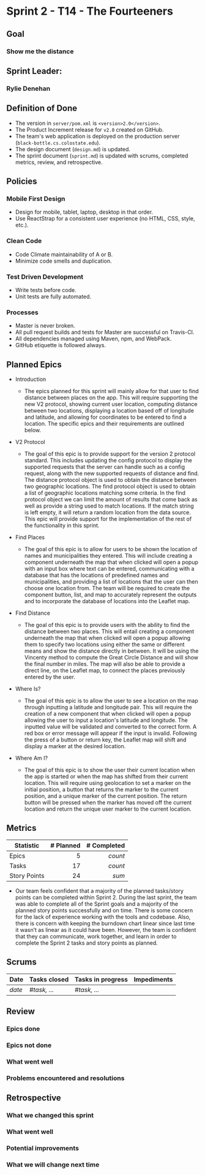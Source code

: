 # Sprint 2 - T14 - The Fourteeners

## Goal
### Show me the distance

## Sprint Leader: 
### Rylie Denehan

## Definition of Done

* The version in `server/pom.xml` is `<version>2.0</version>`.
* The Product Increment release for `v2.0` created on GitHub.
* The team's web application is deployed on the production server (`black-bottle.cs.colostate.edu`).
* The design document (`design.md`) is updated.
* The sprint document (`sprint.md`) is updated with scrums, completed metrics, review, and retrospective.

## Policies

### Mobile First Design
* Design for mobile, tablet, laptop, desktop in that order.
* Use ReactStrap for a consistent user experience (no HTML, CSS, style, etc.).

### Clean Code
* Code Climate maintainability of A or B.
* Minimize code smells and duplication.

### Test Driven Development
* Write tests before code.
* Unit tests are fully automated.

### Processes
* Master is never broken. 
* All pull request builds and tests for Master are successful on Travis-CI.
* All dependencies managed using Maven, npm, and WebPack.
* GitHub etiquette is followed always.


## Planned Epics

* Introduction
  * The epics planned for this sprint will mainly allow for that user to find distance between places on the app. This will require supporting the new V2 protocol, showing current user location, computing distance between two locations, displaying a location based off of longitude and latitude, and allowing for coordinates to be entered to find a location. The specific epics and their requirements are outlined below.

* V2 Protocol
  * The goal of this epic is to provide support for the version 2 protocol standard. This includes updating the config protocol to display the supported requests that the server can handle such as a config request, along with the new supported requests of distance and find. The distance protocol object is used to obtain the distance between two geographic locations. The find protocol object is used to obtain a list of geographic locations matching some criteria. In the find protocol object we can limit the amount of results that come back as well as provide a string used to match locations. If the match string is left empty, it will return a random location from the data source. This epic will provide support for the implementation of the rest of the functionality in this sprint. 

* Find Places
  * The goal of this epic is to allow for users to be shown the location of names and municipalities they entered. This will include creating a component underneath the map that when clicked will open a popup with an input box where text can be entered, communicating with a database that has the locations of predefined names and municipalities, and providing a list of locations that the user can then choose one location from. The team will be required to create the component button, list, and map to accurately represent the outputs and to incorporate the database of locations into the Leaflet map.

* Find Distance
  * The goal of this epic is to provide users with the ability to find the distance between two places. This will entail creating a component underneath the map that when clicked will open a popup allowing them to specify two locations using either the same or different means and show the distance directly in between. It will be using the Vincenty method to compute the Great Circle Distance and will show the final number in miles. The map will also be able to provide a direct line, on the Leaflet map, to connect the places previously entered by the user.

* Where Is?
  * The goal of this epic is to allow the user to see a location on the map through inputting a latitude and longitude pair. This will require the creation of a new component that when clicked will open a popup allowing the user to input a location's latitude and longitude. The inputted value will be validated and converted to the correct form. A red box or error message will appear if the input is invalid. Following the press of a button or return key, the Leaflet map will shift and display a marker at the desired location.

* Where Am I?
  * The goal of this epic is to show the user their current location when the app is started or when the map has shifted from their current location. This will require using geolocation to set a marker on the initial position, a button that returns the marker to the current position, and a unique marker of the current position. The return button will be pressed when the marker has moved off the current location and return the unique user marker to the current location.



## Metrics

| Statistic | # Planned | # Completed |
| --- | ---: | ---: |
| Epics | 5 | *count* |
| Tasks |  17  | *count* | 
| Story Points |  24  | *sum* | 

* Our team feels confident that a majority of the planned tasks/story points can be completed within Sprint 2. During the last sprint, the team was able to complete all of the Sprint goals and a majority of the planned story points successfully and on time. There is some concern for the lack of experience working with the tools and codebase. Also, there is concern with keeping the burndown chart linear since last time it wasn’t as linear as it could have been. However, the team is confident that they can communicate, work together, and learn in order to complete the Sprint 2 tasks and story points as planned.

## Scrums

| Date | Tasks closed  | Tasks in progress | Impediments |
| :--- | :--- | :--- | :--- |
| *date* | *#task, ...* | *#task, ...* |  | 


## Review

### Epics done  

### Epics not done 

### What went well

### Problems encountered and resolutions


## Retrospective

### What we changed this sprint

### What went well

### Potential improvements

### What we will change next time
